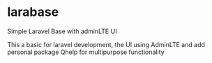 # larabase
Simple Laravel Base with adminLTE UI

This a basic for laravel development, the UI using AdminLTE and add personal package Qhelp for multipurpose functionality
